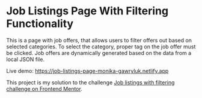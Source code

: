 # Job Listings Page With Filtering Functionality 

This is a page with job offers, that allows users to filter offers out based on selected categories. To select the category, proper tag on the job offer must be clicked. 
Job offers are dynamically generated based on the data from a local JSON file.

Live demo: https://job-listings-page-monika-gawryluk.netlify.app

This project is my solution to the challenge [Job listings with filtering challenge on Frontend Mentor](https://www.frontendmentor.io/challenges/job-listings-with-filtering-ivstIPCt). 
